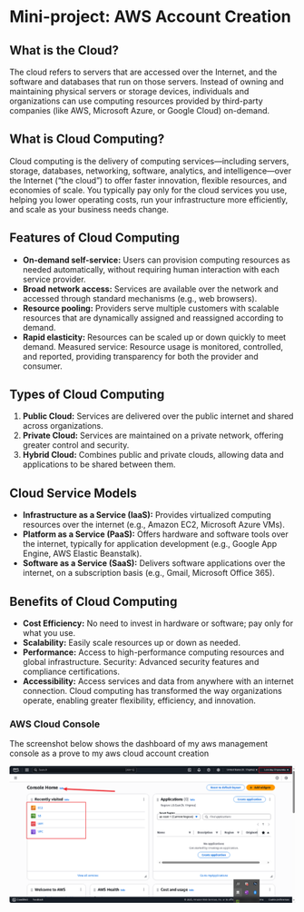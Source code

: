 # Mini-project: AWS Account Creation

## What is the Cloud?
The cloud refers to servers that are accessed over the Internet, and the software and databases that run on those servers. Instead of owning and maintaining physical servers or storage devices, individuals and organizations can use computing resources provided by third-party companies (like AWS, Microsoft Azure, or Google Cloud) on-demand.

## What is Cloud Computing?
Cloud computing is the delivery of computing services—including servers, storage, databases, networking, software, analytics, and intelligence—over the Internet (“the cloud”) to offer faster innovation, flexible resources, and economies of scale. You typically pay only for the cloud services you use, helping you lower operating costs, run your infrastructure more efficiently, and scale as your business needs change.

## Features of Cloud Computing
- **On-demand self-service:** Users can provision computing resources as needed automatically, without requiring human interaction with each service provider.
- **Broad network access:** Services are available over the network and accessed through standard mechanisms (e.g., web browsers).
- **Resource pooling:** Providers serve multiple customers with scalable resources that are dynamically assigned and reassigned according to demand.
- **Rapid elasticity:** Resources can be scaled up or down quickly to meet demand.
Measured service: Resource usage is monitored, controlled, and reported, providing transparency for both the provider and consumer.

## Types of Cloud Computing
1. **Public Cloud:** Services are delivered over the public internet and shared across organizations.
2. **Private Cloud:** Services are maintained on a private network, offering greater control and security.
3. **Hybrid Cloud:** Combines public and private clouds, allowing data and applications to be shared between them.

## Cloud Service Models
- **Infrastructure as a Service (IaaS):** Provides virtualized computing resources over the internet (e.g., Amazon EC2, Microsoft Azure VMs).
- **Platform as a Service (PaaS):** Offers hardware and software tools over the internet, typically for application development (e.g., Google App Engine, AWS Elastic Beanstalk).
- **Software as a Service (SaaS):** Delivers software applications over the internet, on a subscription basis (e.g., Gmail, Microsoft Office 365).

## Benefits of Cloud Computing
- **Cost Efficiency:** No need to invest in hardware or software; pay only for what you use.
- **Scalability:** Easily scale resources up or down as needed.
- **Performance:** Access to high-performance computing resources and global infrastructure.
Security: Advanced security features and compliance certifications.
- **Accessibility:** Access services and data from anywhere with an internet connection.
Cloud computing has transformed the way organizations operate, enabling greater flexibility, efficiency, and innovation.

### AWS Cloud Console
The screenshot below shows the dashboard of my aws management console as a prove to my aws cloud account creation

![aws-cloud-console](./images/aws_console.PNG)